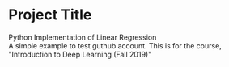 # Project Title
Python Implementation of Linear Regression<br/>
A simple example to test guthub account. This is for the course, "Introduction to Deep Learning (Fall 2019)"<br/>

